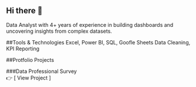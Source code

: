 ## Hi there 👋
Data Analyst with 4+ years of experience in building dashboards and uncovering insights from complex datasets.

##Tools & Technologies
Excel, Power BI, SQL, Goofle Sheets
Data Cleaning, KPI Reporting  

##Protfolio Projects

###Data Professional Survey  
👉 [ View Project ]  
